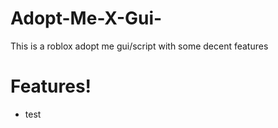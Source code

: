 # Adopt-Me-X-Gui-
This is a roblox adopt me gui/script with some decent features

# Features!

* test
